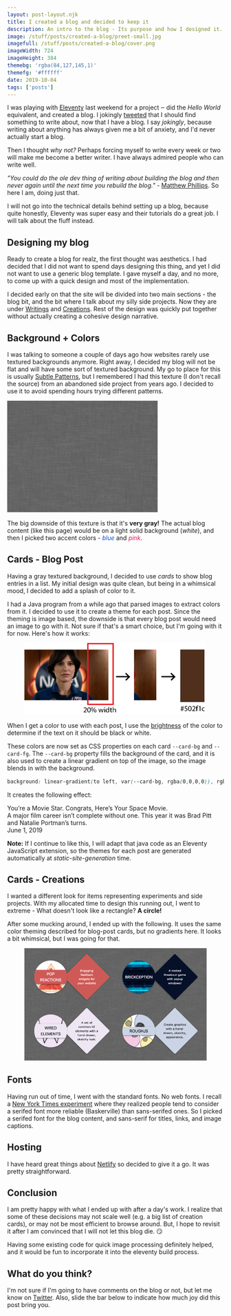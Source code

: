 ```yaml
---
layout: post-layout.njk
title: I created a blog and decided to keep it
description: An intro to the blog - Its purpose and how I designed it.
image: /stuff/posts/created-a-blog/preet-small.jpg
imagefull: /stuff/posts/created-a-blog/cover.png
imageWidth: 724
imageHeight: 384
themebg: 'rgba(84,127,145,1)'
themefg: '#ffffff'
date: 2019-10-04
tags: ['posts']
---
```


I was playing with [Eleventy](https://www.11ty.io/) last weekend for a project ‒ did the *Hello World* equivalent, and created a blog. 
I jokingly [tweeted](https://twitter.com/preetster/status/1178425744038354944) that I should find something to write about, now that I have a blog. I say *jokingly*, because writing about anything has always given me a bit of anxiety, and I'd never actually start a blog.

Then I thought *why not?* Perhaps forcing myself to write every week or two will make me become a better writer. I have always admired people who can write well.

*"You could do the ole dev thing of writing about building the blog and then never again until the next time you rebuild the blog."* - [Matthew Phillips](https://twitter.com/matthewcp). So here I am, doing just that. 

I will not go into the technical details behind setting up a blog, because quite honestly, Eleventy was super easy and their tutorials do a great job. I will talk about the fluff instead. 

## Designing my blog

Ready to create a blog for realz, the first thought was aesthetics. I had decided that I did not want to spend days designing this thing, and yet I did not want to use a generic blog template. I gave myself a day, and no more, to come up with a quick design and most of the implementation. 

I decided early on that the site will be divided into two main sections - the blog bit, and the bit where I talk about my silly side projects. Now they are under [Writings](/posts/) and [Creations](/creations/). Rest of the design was quickly put together without actually creating a cohesive design narrative.

## Background + Colors

I was talking to someone a couple of days ago how websites rarely use textured backgrounds anymore. Right away, I decided my blog will not be flat and will have some sort of textured background. My go to place for this is usually [Subtle Patterns](https://www.toptal.com/designers/subtlepatterns/), but I remembered I had this texture (I don't recall the source) from an abandoned side project from years ago. I decided to use it to avoid spending hours trying different patterns.

![Gray tectured background](/stuff/wash.jpg)

The big downside of this texture is that it's **very gray!** The actual blog content (like this page) would be on a light solid background (*white*), and then I picked two accent colors - *<span style="color: #144DDB;">blue</span>* and *<span style="color: #D81B60;">pink</span>*.

## Cards - Blog Post

Having a gray textured background, I decided to use *cards* to show blog entries in a list. My initial design was quite clean, but being in a whimsical mood, I decided to add a splash of color to it. 

I had a Java program from a while ago that parsed images to extract colors from it. I decided to use it to create a theme for each post. Since the theming is image based, the downside is that every blog post would need an image to go with it. Not sure if that's a smart choice, but I'm going with it for now. Here's how it works: 

<figure>
  <img loading="lazy" src="/stuff/posts/created-a-blog/imageproc.png" alt="Image processing to extract theme">
</figure>

When I get a color to use with each post, I use the [brightness](https://www.w3.org/TR/WCAG20/#relativeluminancedef) of the color to determine if the text on it should be black or white. 

These colors are now set as CSS properties on each card `--card-bg` and `--card-fg`. The `--card-bg` property fills the background of the card, and it is also used to create a linear gradient on top of the image, so the image blends in with the background. 
```css
background: linear-gradient(to left, var(--card-bg, rgba(0,0,0,0)), rgba(0,0,0,0));
```

It creates the following effect: 

<div class="card-link" aria-label="You’re a Movie Star. Congrats, Here’s Your Space Movie." style="max-width: 600px; margin: 0 auto;">
<article class="cardpost horizontal layout" style="--card-bg: rgba(80, 47, 28, 1);--card-fg: white;--card-bg-t: rgba(80, 47, 28, 0);">
   <div class="card-image" style="background-image: url(/stuff/posts/created-a-blog/nportman.jpg);">
      <div class="card-gradient"></div>
   </div>
   <div class="flex card-content">
      <div class="card-title" style="opacity: 1;">You’re a Movie Star. Congrats, Here’s Your Space Movie.</div>
      <div class="card-description">A major film career isn’t complete without one. This year it was Brad Pitt and Natalie Portman’s turns.</div>
      <div class="horizontal layout center card-footer">
      <time class="flex" datetime="2019-06-01T00:00:00.000Z">June 1, 2019</time>
      </div>
   </div>
</article>
</div>
<p></p>

**Note:** If I continue to like this, I will adapt that java code as an Eleventy JavaScript extension, so the themes for each post are generated automatically at *static-site-generation* time. 


## Cards - Creations

I wanted a different look for items representing experiments and side projects. With my allocated time to design this running out, I went to extreme - What doesn't look like a rectangle? **A circle!**

After some mucking around, I ended up with the following. It uses the same color theming described for blog-post cards, but no gradients here. It looks a bit whimsical, but I was going for that. 

<figure>
  <img loading="lazy" src="/stuff/posts/created-a-blog/ccards.png" alt="Creation cards example">
</figure>

## Fonts

Having run out of time, I went with the standard fonts. No web fonts. I recall a [New York Times experiment](https://opinionator.blogs.nytimes.com/2012/08/08/hear-all-ye-people-hearken-o-earth/) where they realized people tend to consider a serifed font more reliable (Baskerville) than sans-serifed ones. So I picked a serifed font for the blog content, and sans-serif for titles, links, and image captions. 

## Hosting

I have heard great things about [Netlify](https://www.netlify.com/) so decided to give it a go. It was pretty straightforward. 

## Conclusion

I am pretty happy with what I ended up with after a day's work. I realize that some of these decisions may not scale well (e.g. a big list of creation cards), or may not be most efficient to browse around. But, I hope to revisit it after I am convinced that I will not let this blog die. 😏

Having some existing code for quick image processing definitely helped, and it would be fun to incorporate it into the eleventy build process. 

## What do you think?

I'm not sure if I'm going to have comments on the blog or not, but let me know on [Twitter](https://twitter.com/preetster). Also, slide the bar below to indicate how much joy did this post bring you.

